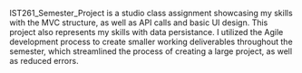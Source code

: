 IST261_Semester_Project is a studio class assignment showcasing my skills with the MVC structure, as well as API calls and basic UI design. This project also represents my skills with data persistance. I utilized the Agile development process to create smaller working deliverables throughout the semester, which streamlined the process of creating a large project, as well as reduced errors.
